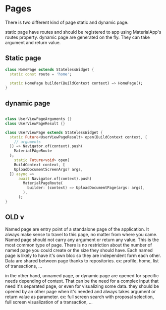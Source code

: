 # Pages
There is two different kind of page static and dynamic page.

static page have routes and should be registered to app using MaterialApp's routes property.
dynamic page are generated on the fly. They can take argument and return value.

## Static page
```dart
class HomePage extends StatelessWidget {
  static const route = 'home';

  static HomePage builder(BuildContext context) => HomePage();
}
``` 
## dynamic page
```dart

class UserViewPageArguments {}
class UserViewPageResult {}

class UserViewPage extends StatelessWidget {
  static Future<UserViewPageResult> open(BuildContext context, {
    // arguments
  }) => Navigator.of(context).push(
    MaterialPAgeRoute
  );
    static Future<void> open(
    BuildContext context, [
    UploadDocumentScreenArgs? args,
  ]) async =>
      await Navigator.of(context).push(
        MaterialPageRoute(
          builder: (context) => UploadDocumentPage(args: args),
        ),
      );
}
``` 

OLD v
----

Named page are entry point of a standalone page of the application. It always make sense to travel to this page, no matter from where you came. Named page should not carry any argument or return any value. This is the most common type of page. There is no restriction about the number of named page you could create or the size they should have.
Each named page is likely to have it's own bloc so they are independent form each other. Data are shared between page thanks to repositories.
ex: profile, home, list of transactions, ...

in the other hand, unnamed page, or dynamic page are opened for specific needs depending of context. That can be the need for a complex input that need it's separated page, or even for visualizing some data. they should be opened by an other page when it's needed and always takes argument or return value as parameter.
ex: full screen search with proposal selection, full screen visualization of a transaction, ...

